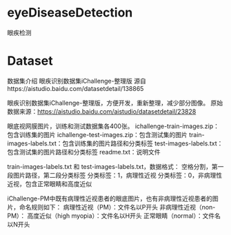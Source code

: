 # eyeDiseaseDetection
眼疾检测

# Dataset
数据集介绍
眼疾识别数据集iChallenge-整理版
源自https://aistudio.baidu.com/datasetdetail/138865

眼疾识别数据集iChallenge-整理版，方便开发，重新整理，减少部分图像。
原始数据来源：https://aistudio.baidu.com/aistudio/datasetdetail/23828

眼底视网膜图片，训练和测试数据集各400张。
ichallenge-train-images.zip：包含训练集的图片
ichallenge-test-images.zip：包含测试集的图片
train-images-labels.txt：包含训练集的图片路径和分类标签
test-images-labels.txt：包含测试集的图片路径和分类标签
readme.txt：说明文件

train-images-labels.txt 和 test-images-labels.txt，数据格式：
空格分割，第一段图片路径，第二段分类标签
分类标签：1，病理性近视
分类标签：0，非病理性近视，包含正常眼睛和高度近似

iChallenge-PM中既有病理性近视患者的眼底图片，也有非病理性近视患者的图片，命名规则如下：
病理性近视（PM）：文件名以P开头
非病理性近视（non-PM）：
高度近似（high myopia）：文件名以H开头
正常眼睛（normal）：文件名以N开头
